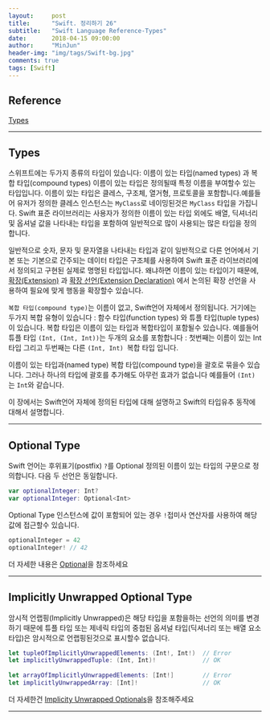 ```yaml
---
layout:     post
title:      "Swift. 정리하기 26"
subtitle:   "Swift Language Reference-Types"
date:       2018-04-15 09:00:00
author:     "MinJun"
header-img: "img/tags/Swift-bg.jpg"
comments: true 
tags: [Swift]
---
```


## Reference 


[Types](https://developer.apple.com/library/content/documentation/Swift/Conceptual/Swift_Programming_Language/Types.html#//apple_ref/doc/uid/TP40014097-CH31-ID445)<br>

---

## Types 

스위프트에는 두가지 종류의 타입이 있습니다: 이름이 있는 타입(named types) 과 복합 타입(compound types) 이름이 있는 타입은 정의될때 특정 이름을 부여할수 있는 타입입니다. 이름이 있는 타입은 클레스, 구조체, 열거형, 프로토콜을 포함합니다.예를들어 유저가 정의한 클레스 인스턴스는 `MyClass`로 네이밍된것은 `MyClass` 타입을 가집니다.
Swift 표준 라이브러리는 사용자가 정의한 이름이 있는 타입 외에도 배열, 딕셔너리 및 옵셔널 값을 나타내는 타입을 포함하여 일반적으로 많이 사용되는 많은 타입을 정의합니다.

일반적으로 숫자, 문자 및 문자열을 나타내는 타입과 같이 일반적으로 다른 언어에서 기본 또는 기본으로 간주되는 데이터 타입은 구조체를 사용하여 Swift 표준 라이브러리에서 정의되고 구현된 실제로 명명된 타입입니다. 왜냐하면 이름이 있는 타입이기 때문에, [확장(Extension)](https://developer.apple.com/library/content/documentation/Swift/Conceptual/Swift_Programming_Language/Extensions.html#//apple_ref/doc/uid/TP40014097-CH24-ID151) 과 [확장 선언(Extension Declaration)](https://developer.apple.com/library/content/documentation/Swift/Conceptual/Swift_Programming_Language/Declarations.html#//apple_ref/doc/uid/TP40014097-CH34-ID378) 에서 논의된 확장 선언을 사용하여 필요에 맞게 행동을 확장할수 있습니다. 

`복합 타입(compound type)`는 이름이 없고, Swift언어 자체에서 정의됩니다. 거기에는 두가지 복합 유형이 있습니다 : 함수 타입(function types) 와 튜플 타입(tuple types)이 있습니다. 복합 타입은 이름이 있는 타입과 복합타입이 포함될수 있습니다. 예를들어 튜플 타입 `(Int, (Int, Int))`는 두개의 요소를 포함합니다 : 첫번째는 이름이 있는 Int 타입 그리고 두번째는 다른 `(Int, Int) `복합 타입 입니다.

이름이 있는 타입과(named type) 복합 타입(compound type)을 괄호로 묶을수 있습니다. 그러나 하나의 타입에 괄호를 추가해도 아무런 효과가 없습니다 예를들어 `(Int)` 는 `Int`와 같습니다.

이 장에서는 Swift언어 자체에 정의된 타입에 대해 설명하고 Swift의 타입유추 동작에 대해서 설명합니다. 

---

## Optional Type

Swift 언어는 후위표기(postfix) `?`를 Optional<Wrapped> 정의된 이름이 있는 타입의 구문으로 정의합니다. 다음 두 선언은 동일합니다.

```swift
var optionalInteger: Int?
var optionalInteger: Optional<Int>
```

Optional Type 인스턴스에 값이 포함되어 있는 경우 `!`접미사 연산자를 사용하여 해당 값에 접근할수 있습니다.

```swift
optionalInteger = 42
optionalInteger! // 42
```

더 자세한 내용은 [Optional](https://developer.apple.com/library/content/documentation/Swift/Conceptual/Swift_Programming_Language/TheBasics.html#//apple_ref/doc/uid/TP40014097-CH5-ID330)을 참조하세요

---

## Implicitly Unwrapped Optional Type

암시적 언랩핑(Implicitly Unwrapped)은 해당 타입을 포함을하는 선언의 의미를 변경하기 때문에 튜플 타입 또는 제네릭 타입의 중첩된 옵셔널 타입(딕셔너리 또는 배열 요소 타입)은 암시적으로 언랩핑된것으로 표시할수 없습니다.

```swift
let tupleOfImplicitlyUnwrappedElements: (Int!, Int!)  // Error
let implicitlyUnwrappedTuple: (Int, Int)!             // OK
 
let arrayOfImplicitlyUnwrappedElements: [Int!]        // Error
let implicitlyUnwrappedArray: [Int]!                  // OK
```

더 자세한건 [Implicity Unwrapped Optionals](https://developer.apple.com/library/content/documentation/Swift/Conceptual/Swift_Programming_Language/TheBasics.html#//apple_ref/doc/uid/TP40014097-CH5-ID334)을 참조해주세요 

---


